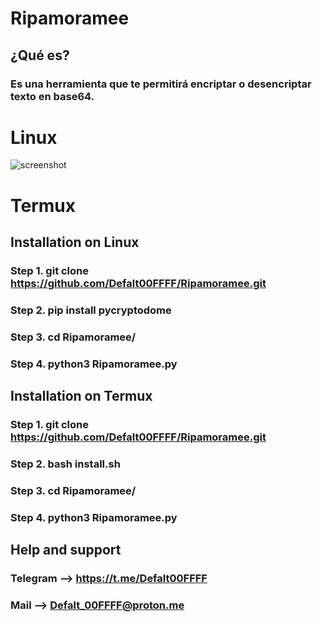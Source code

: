 # Ripamoramee

## ¿Qué es?
### Es una herramienta que te permitirá encriptar o desencriptar texto en base64.

# Linux
![screenshot](https://github.com/Defalt00FFFF/Ripamoramee/blob/main/Screenshot%20from%202022-12-21%2022-08-33.png)

# Termux

## Installation on Linux

### Step 1. git clone https://github.com/Defalt00FFFF/Ripamoramee.git

### Step 2. pip install pycryptodome

### Step 3. cd Ripamoramee/

### Step 4. python3 Ripamoramee.py

## Installation on Termux

### Step 1. git clone https://github.com/Defalt00FFFF/Ripamoramee.git

### Step 2. bash install.sh

### Step 3. cd Ripamoramee/

### Step 4. python3 Ripamoramee.py


## Help and support

### Telegram --> https://t.me/Defalt00FFFF

### Mail --> Defalt_00FFFF@proton.me

